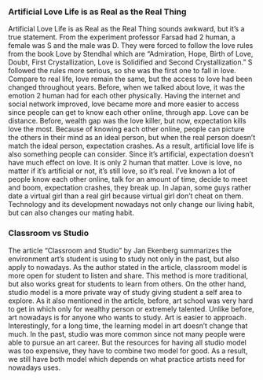 ### Artificial Love Life is as Real as the Real Thing
Artificial Love Life is as Real as the Real Thing sounds awkward, but it’s a true statement. From the experiment professor Farsad had 2 human, a female was S and the male was D. They were forced to follow the love rules from the book Love by Stendhal which are “Admiration, Hope, Birth of Love, Doubt, First Crystallization, Love is Solidified and Second Crystallization.” S followed the rules more serious, so she was the first one to fall in love. Compare to real life, love remain the same, but the access to love had been changed throughout years. Before, when we talked about love, it was the emotion 2 human had for each other physically. Having the internet and social network improved, love became more and more easier to access since people can get to know each other online, through app. Love can be distance. Before, wealth gap was the love killer, but now, expectation kills love the most. Because of knowing each other online, people can picture the others in their mind as an ideal person, but when the real person doesn’t match the ideal person, expectation crashes. As a result, artificial love life is also something people can consider. Since it’s artificial, expectation doesn’t have much effect on love. It is only 2 human that matter. Love is love, no matter if it’s artificial or not, it’s still love, so it’s real. I’ve known a lot of people know each other online, talk for an amount of time, decide to meet and boom, expectation crashes, they break up. In Japan, some guys rather date a virtual girl than a real girl because virtual girl don’t cheat on them. Technology and its development nowadays not only change our living habit, but can also changes our mating habit. 

### Classroom vs Studio
The article “Classroom and Studio” by Jan Ekenberg summarizes the environment art’s student is using to study not only in the past, but also apply to nowadays. As the author stated in the article, classroom model is more open for student to listen and share. This method is more traditional, but also works great for students to learn from others. On the other hand, studio model is a more private way of study giving student a self area to explore. As it also mentioned in the article, before, art school was very hard to get in which only for wealthy person or extremely talented. Unlike before, art nowadays is for anyone who wants to study. Art is easier to approach. Interestingly, for a long time, the learning model in art doesn’t change that much. In the past, studio was more common since not many people were able to pursue an art career. But the resources for having all studio model was too expensive, they have to combine two model for good. As a result, we still have both model which depends on what practice artists need for nowadays uses. 
